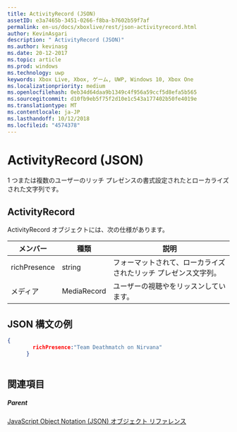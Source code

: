 ```yaml
---
title: ActivityRecord (JSON)
assetID: e3a7465b-3451-0266-f8ba-b7602b59f7af
permalink: en-us/docs/xboxlive/rest/json-activityrecord.html
author: KevinAsgari
description: " ActivityRecord (JSON)"
ms.author: kevinasg
ms.date: 20-12-2017
ms.topic: article
ms.prod: windows
ms.technology: uwp
keywords: Xbox Live, Xbox, ゲーム, UWP, Windows 10, Xbox One
ms.localizationpriority: medium
ms.openlocfilehash: 0eb34d64daa9b1349c4f956a59ccf5d8efa5b565
ms.sourcegitcommit: d10fb9eb5f75f2d10e1c543a177402b50fe4019e
ms.translationtype: MT
ms.contentlocale: ja-JP
ms.lasthandoff: 10/12/2018
ms.locfileid: "4574378"
---
```

# <a name="activityrecord-json"></a>ActivityRecord (JSON)
1 つまたは複数のユーザーのリッチ プレゼンスの書式設定されたとローカライズされた文字列です。 
<a id="ID4EN"></a>

 
## <a name="activityrecord"></a>ActivityRecord
 
ActivityRecord オブジェクトには、次の仕様があります。
 
| メンバー| 種類| 説明| 
| --- | --- | --- | 
| richPresence| string| フォーマットされて、ローカライズされたリッチ プレゼンス文字列。| 
| メディア| MediaRecord| ユーザーの視聴やをリッスンしています。| 
  
<a id="ID4ETB"></a>

 
## <a name="sample-json-syntax"></a>JSON 構文の例
 

```json
{
        richPresence:"Team Deathmatch on Nirvana"
      }
    
```

  
<a id="ID4E3B"></a>

 
## <a name="see-also"></a>関連項目
 
<a id="ID4E5B"></a>

 
##### <a name="parent"></a>Parent 

[JavaScript Object Notation (JSON) オブジェクト リファレンス](atoc-xboxlivews-reference-json.md)

   